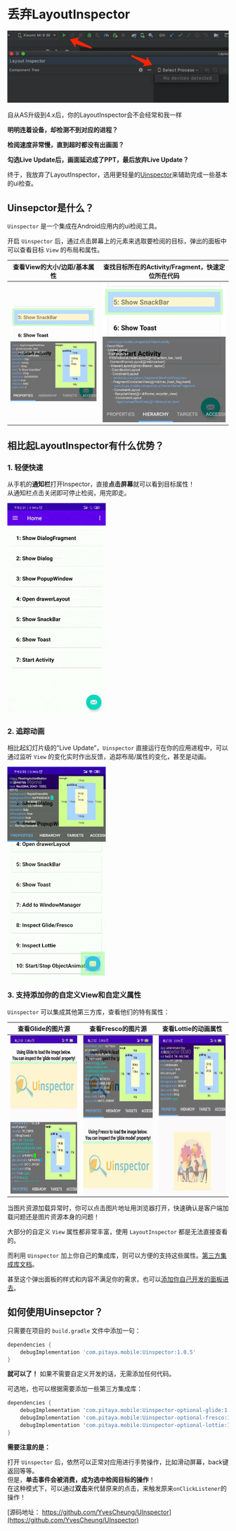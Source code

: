 # 丢弃LayoutInspector

![](https://raw.githubusercontent.com/YvesCheung/UInspector/master/art/layoutinspector_no_device.jpg)

自从AS升级到4.x后，你的LayoutInspector会不会经常和我一样

**明明连着设备，却检测不到对应的进程？**

**检阅速度非常慢，直到超时都没有出画面？**

**勾选Live Update后，画面延迟成了PPT，最后放弃Live Update？**

终于，我放弃了LayoutInspector，选用更轻量的[Uinspector](https://github.com/YvesCheung/UInspector)来辅助完成一些基本的ui检查。

## Uinsepctor是什么？

`Uinspector` 是一个集成在Android应用内的ui检阅工具。

开启 `Uinspector` 后，通过点击屏幕上的元素来选取要检阅的目标，弹出的面板中可以查看目标 `View` 的布局和属性。

|查看View的大小/边距/基本属性| 查找目标所在的Activity/Fragment，快速定位所在代码 | 
| :---: | :---: |
|![](https://raw.githubusercontent.com/YvesCheung/UInspector/master/art/properties_preview.jpeg)|![](https://raw.githubusercontent.com/YvesCheung/UInspector/master/art/hierarchy_preview.jpeg)|

## 相比起LayoutInspector有什么优势？

### 1. 轻便快速

  从手机的**通知栏**打开Inspector，直接**点击屏幕**就可以看到目标属性！
  <Br/>从通知栏点击关闭即可停止检阅，用完即走。
  
  ![](https://raw.githubusercontent.com/YvesCheung/UInspector/master/art/uinspector_preview.gif)
  
### 2. 追踪动画

相比起幻灯片级的“Live Update”，`Uinspector` 直接运行在你的应用进程中，可以通过监听 `View` 的变化实时作出反馈，追踪布局/属性的变化，甚至是动画。

![](https://raw.githubusercontent.com/YvesCheung/UInspector/master/art/trace_animator.gif)

### 3. 支持添加你的自定义View和自定义属性

`Uinspector` 可以集成其他第三方库，查看他们的特有属性：

|查看Glide的图片源|查看Fresco的图片源|查看Lottie的动画属性|
| :----:|:-----:|:-----:|
|<img src="https://raw.githubusercontent.com/YvesCheung/UInspector/master/art/glide.jpg" alt="Inspect Glide" height="360"/>|<img src="https://raw.githubusercontent.com/YvesCheung/UInspector/master/art/fresco.jpg" alt="Inspect Glide" height="360"/>|<img src="https://raw.githubusercontent.com/YvesCheung/UInspector/master/art/lottie.jpg" alt="Inspect Glide" height="360"/>|

当图片资源加载异常时，你可以点击图片地址用浏览器打开，快速确认是客户端加载问题还是图片资源本身的问题！

大部分的自定义 `View` 属性都非常丰富，使用 `LayoutInspector` 都是无法直接查看的。

而利用 `Uinspector` 加上你自己的集成库，则可以方便的支持这些属性。[第三方集成库文档](https://github.com/YvesCheung/UInspector/blob/master/docs/uinspector-optional-custom-view.md)。

甚至这个弹出面板的样式和内容不满足你的需求，也可以[添加你自己开发的面板进去](https://github.com/YvesCheung/UInspector/blob/master/Readme.md#develop/)。

## 如何使用Uinsepctor？

只需要在项目的 `build.gradle` 文件中添加一句：

```groovy
dependencies {
    debugImplementation 'com.pitaya.mobile:Uinspector:1.0.5'
}
```

**就可以了！** 如果不需要自定义开发的话，无需添加任何代码。

可选地，也可以根据需要添加一些第三方集成库：

```groovy
dependencies {
    debugImplementation 'com.pitaya.mobile:Uinspector-optional-glide:1.0.5'
    debugImplementation 'com.pitaya.mobile:Uinspector-optional-fresco:1.0.5'
    debugImplementation 'com.pitaya.mobile:Uinspector-optional-lottie:1.0.5'
}
```

**需要注意的是：**

打开 `Uinspector` 后，依然可以正常对应用进行手势操作，比如滑动屏幕，back键返回等等。
<Br/>但是，**单击事件会被消费，成为选中检阅目标的操作**！
<Br/>在这种模式下，可以通过**双击**来代替原来的点击，来触发原来`onClickListener`的操作！


[源码地址： https://github.com/YvesCheung/UInspector](https://github.com/YvesCheung/UInspector)